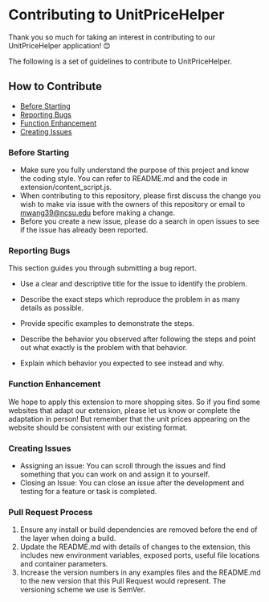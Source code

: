 # Contributing to UnitPriceHelper

Thank you so much for taking an interest in contributing to our UnitPriceHelper application!
😊

The following is a set of guidelines to contribute to UnitPriceHelper.

## How to Contribute
  * [Before Starting](#before-starting)
  * [Reporting Bugs](#reporting-bugs)
  * [Function Enhancement](#function-enhancement)
  * [Creating Issues](#creating-issues)
### Before Starting
- Make sure you fully understand the purpose of this project and know the coding style. You can refer to README.md and the code in extension/content_script.js.
- When contributing to this repository, please first discuss the change you wish to make via issue with the owners of this repository or email to mwang39@ncsu.edu before making a change.
- Before you create a new issue, please do a search in open issues to see if the issue has already been reported. 
### Reporting Bugs

This section guides you through submitting a bug report. 

- Use a clear and descriptive title for the issue to identify the problem.

- Describe the exact steps which reproduce the problem in as many details as possible.

- Provide specific examples to demonstrate the steps. 

- Describe the behavior you observed after following the steps and point out what exactly is the problem with that behavior.

- Explain which behavior you expected to see instead and why.

### Function Enhancement
We hope to apply this extension to more shopping sites. So if you find some websites that adapt our extension, please let us know or complete the adaptation in person! But remember that the unit prices appearing on the website should be consistent with our existing format.
### Creating Issues
- Assigning an issue:
You can scroll through the issues and find something that you can work on and assign it to yourself.
- Closing an Issue:
You can close an issue after the development and testing for a feature or task is completed.

### Pull Request Process
1. Ensure any install or build dependencies are removed before the end of the layer when doing a build.
2. Update the README.md with details of changes to the extension, this includes new environment variables, exposed ports, useful file locations and container parameters.
3. Increase the version numbers in any examples files and the README.md to the new version that this Pull Request would represent. The versioning scheme we use is SemVer.







